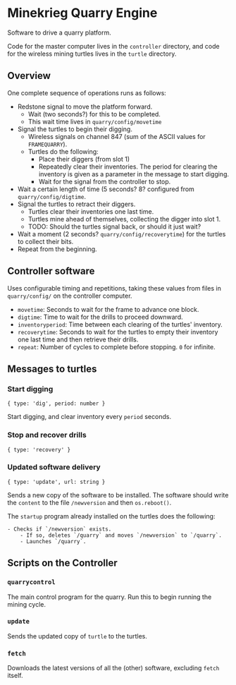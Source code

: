 # Minekrieg Quarry Engine

Software to drive a quarry platform.

Code for the master computer lives in the `controller` directory, and code for the wireless mining turtles lives in the `turtle` directory.

## Overview

One complete sequence of operations runs as follows:
- Redstone signal to move the platform forward.
    - Wait (two seconds?) for this to be completed.
    - This wait time lives in `quarry/config/movetime`
- Signal the turtles to begin their digging.
    - Wireless signals on channel 847 (sum of the ASCII values for `FRAMEQUARRY`).
    - Turtles do the following:
        - Place their diggers (from slot 1)
        - Repeatedly clear their inventories. The period for clearing the inventory is given as a parameter in the message to start digging.
        - Wait for the signal from the controller to stop.
- Wait a certain length of time (5 seconds? 8? configured from `quarry/config/digtime`.
- Signal the turtles to retract their diggers.
    - Turtles clear their inventories one last time.
    - Turtles mine ahead of themselves, collecting the digger into slot 1.
    - TODO: Should the turtles signal back, or should it just wait?
- Wait a moment (2 seconds? `quarry/config/recoverytime`) for the turtles to collect their bits.
- Repeat from the beginning.


## Controller software

Uses configurable timing and repetitions, taking these values from files in `quarry/config/` on the controller computer.

- `movetime`: Seconds to wait for the frame to advance one block.
- `digtime`: Time to wait for the drills to proceed downward.
- `inventoryperiod`: Time between each clearing of the turtles' inventory.
- `recoverytime`: Seconds to wait for the turtles to empty their inventory one last time and then retrieve their drills.
- `repeat`: Number of cycles to complete before stopping. `0` for infinite.

## Messages to turtles

### Start digging

    { type: 'dig', period: number }

Start digging, and clear inventory every `period` seconds.

### Stop and recover drills

    { type: 'recovery' }


### Updated software delivery

    { type: 'update', url: string }

Sends a new copy of the software to be installed. The software should write the `content` to the file `/newversion` and then `os.reboot()`.

The `startup` program already installed on the turtles does the following:

    - Checks if `/newversion` exists.
        - If so, deletes `/quarry` and moves `/newversion` to `/quarry`.
        - Launches `/quarry`.


## Scripts on the Controller

### `quarrycontrol`

The main control program for the quarry. Run this to begin running the mining cycle.

### `update`

Sends the updated copy of `turtle` to the turtles.

### `fetch`

Downloads the latest versions of all the (other) software, excluding `fetch` itself.

